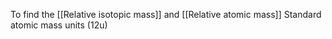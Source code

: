 To find the [[Relative isotopic mass]] and [[Relative atomic mass]]
Standard atomic mass units (12u) 